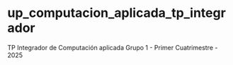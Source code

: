 # up_computacion_aplicada_tp_integrador
TP Integrador de Computación aplicada Grupo 1 - Primer Cuatrimestre - 2025
